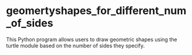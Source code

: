 # geomertyshapes_for_different_num_of_sides
This Python program allows users to draw geometric shapes using the turtle module based on the number of sides they specify.
